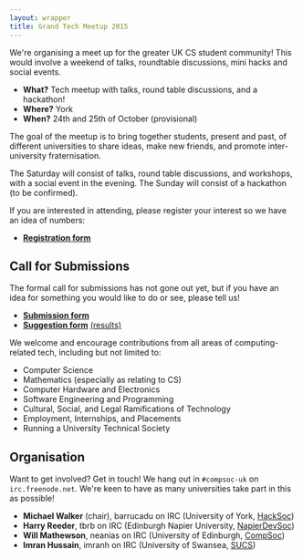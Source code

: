 ```yaml
---
layout: wrapper
title: Grand Tech Meetup 2015
---
```


We're organising a meet up for the greater UK CS student community!
This would involve a weekend of talks, roundtable discussions, mini
hacks and social events.

- **What?** Tech meetup with talks, round table discussions, and a
  hackathon!
- **Where?** York
- **When?** 24th and 25th of October (provisional)

The goal of the meetup is to bring together students, present and
past, of different universities to share ideas, make new friends, and
promote inter-university fraternisation.

The Saturday will consist of talks, round table discussions, and
workshops, with a social event in the evening. The Sunday will consist
of a hackathon (to be confirmed).

If you are interested in attending, please register your interest so
we have an idea of numbers:

- **[Registration form](http://bit.ly/gtmu15-signup)** 

Call for Submissions
--------------------

The formal call for submissions has not gone out yet, but if you have
an idea for something you would like to do or see, please tell us!

- **[Submission form](https://goo.gl/3tVqnF)**
- **[Suggestion form](https://goo.gl/fHTR09)** [(results)](https://goo.gl/RDGtBY)

We welcome and encourage contributions from all areas of
computing-related tech, including but not limited to:

- Computer Science
- Mathematics (especially as relating to CS)
- Computer Hardware and Electronics
- Software Engineering and Programming
- Cultural, Social, and Legal Ramifications of Technology
- Employment, Internships, and Placements
- Running a University Technical Society

Organisation
------------

Want to get involved? Get in touch! We hang out in `#compsoc-uk` on
`irc.freenode.net`. We're keen to have as many universities take part
in this as possible!

- **Michael Walker** (chair), barrucadu on IRC (University of York,
  [HackSoc](http://hacksoc.org/))
- **Harry Reeder**, tbrb on IRC (Edinburgh Napier University,
  [NapierDevSoc](http://napierdevsoc.uk/))
- **Will Mathewson**, neanias on IRC (University of Edinburgh,
  [CompSoc](http://comp-soc.com/))
- **Imran Hussain**, imranh on IRC (University of Swansea,
  [SUCS](https://sucs.org/))
